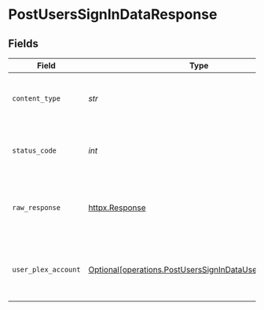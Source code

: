 # PostUsersSignInDataResponse


## Fields

| Field                                                                                                                    | Type                                                                                                                     | Required                                                                                                                 | Description                                                                                                              |
| ------------------------------------------------------------------------------------------------------------------------ | ------------------------------------------------------------------------------------------------------------------------ | ------------------------------------------------------------------------------------------------------------------------ | ------------------------------------------------------------------------------------------------------------------------ |
| `content_type`                                                                                                           | *str*                                                                                                                    | :heavy_check_mark:                                                                                                       | HTTP response content type for this operation                                                                            |
| `status_code`                                                                                                            | *int*                                                                                                                    | :heavy_check_mark:                                                                                                       | HTTP response status code for this operation                                                                             |
| `raw_response`                                                                                                           | [httpx.Response](https://www.python-httpx.org/api/#response)                                                             | :heavy_check_mark:                                                                                                       | Raw HTTP response; suitable for custom response parsing                                                                  |
| `user_plex_account`                                                                                                      | [Optional[operations.PostUsersSignInDataUserPlexAccount]](../../models/operations/postuserssignindatauserplexaccount.md) | :heavy_minus_sign:                                                                                                       | Returns the user account data with a valid auth token                                                                    |